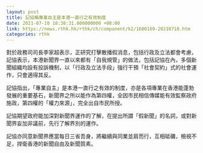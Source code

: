 ```yaml
---
layout: post
title: 記協稱專業自主是本港一直行之有效制度
date: 2021-07-10 18:38:31.000000000 +08:00
link: https://news.rthk.hk/rthk/ch/component/k2/1600169-20210710.htm
categories: rthk
---
```


對於政務司司長李家超表示，正研究打擊散播假消息，包括行政及立法都會考慮，記協表示，本港新聞界一直以來都有「自我規管」的做法，包括記協在內，多個新聞組織均設有投訴機制，以「行政及立法手段」強行干預「社會契約」式的社會運作，只會適得其反。

記協指出，「專業自主」是本港一直行之有效的制度，亦是各項專業在香港能蓬勃發展的重要基石，新聞界之所以能作為第四權，全因市民相信傳媒能有效監察政府施政，第四權的「權力來源」，完全出自市民所授。

記協期望政府能加深對新聞界運作的了解，在提出所謂「假新聞」的名詞，或對新聞界妄加非議前，先行了解界別的運作。

記協亦同意新聞界應當每日三省吾身，將繼續與同業並肩而行，互相砥礪，檢視不足，捍衛香港的新聞自由及新聞質素。
